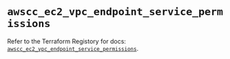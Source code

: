 # `awscc_ec2_vpc_endpoint_service_permissions`

Refer to the Terraform Registory for docs: [`awscc_ec2_vpc_endpoint_service_permissions`](https://registry.terraform.io/providers/hashicorp/awscc/0.70.0/docs/resources/ec2_vpc_endpoint_service_permissions).
